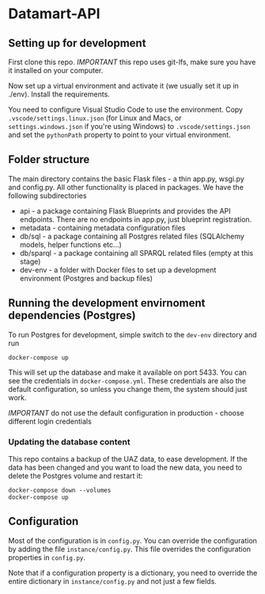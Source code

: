 # Datamart-API

## Setting up for development
First clone this repo. *IMPORTANT* this repo uses git-lfs, make sure you have it installed on your computer.

Now set up a virtual environment and activate it (we usually set it up in ./env). Install the requirements.

You need to configure Visual Studio Code to use the environment. Copy `.vscode/settings.linux.json` (for Linux and Macs, or `settings.windows.json` if you're using Windows) to `.vscode/settings.json` and set the `pythonPath` property to point to your virtual environment.

## Folder structure
The main directory contains the basic Flask files - a thin app.py, wsgi.py and config.py. All other functionality is placed in packages. We have the following subdirectories

* api - a package containing Flask Blueprints and provides the API endpoints. There are no endpoints in app.py, just blueprint registration.
* metadata - containing metadata configuration files
* db/sql - a package containing all Postgres related files (SQLAlchemy models, helper functions etc...)
* db/sparql - a package containing all SPARQL related files (empty at this stage)
* dev-env - a folder with Docker files to set up a development environment (Postgres and backup files)

## Running the development envirnoment dependencies (Postgres)
To run Postgres for development, simple switch to the `dev-env` directory and run

    docker-compose up

This will set up the database and make it available on port 5433. You can see the credentials in `docker-compose.yml`. These credentials are also the default configuration, so unless you change them, the system should just work.

*IMPORTANT* do not use the default configuration in production - choose different login credentials

### Updating the database content
This repo contains a backup of the UAZ data, to ease development. If the data has been changed and you want to load the new data, you need to delete the Postgres volume and restart it:

    docker-compose down --volumes
    docker-compose up

## Configuration
Most of the configuration is in `config.py`. You can override the configuration by adding the file `instance/config.py`. This file overrides the configuration properties in `config.py`.

Note that if a configuration property is a dictionary, you need to override the entire dictionary in `instance/config.py` and not just a few fields.
